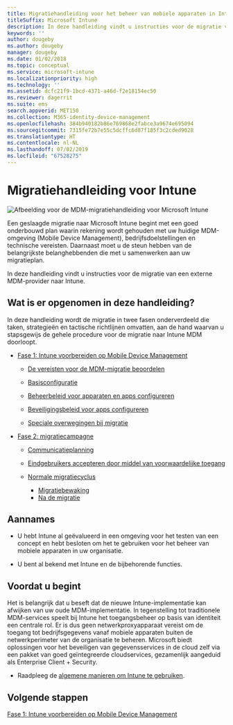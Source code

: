 ```yaml
---
title: Migratiehandleiding voor het beheer van mobiele apparaten in Intune
titleSuffix: Microsoft Intune
description: In deze handleiding vindt u instructies voor de migratie van een externe MDM-provider naar Microsoft Intune.
keywords: ''
author: dougeby
ms.author: dougeby
manager: dougeby
ms.date: 01/02/2018
ms.topic: conceptual
ms.service: microsoft-intune
ms.localizationpriority: high
ms.technology: ''
ms.assetid: dcfc21f9-1bcd-4371-a46d-f2e18154ec50
ms.reviewer: dagerrit
ms.suite: ems
search.appverid: MET150
ms.collection: M365-identity-device-management
ms.openlocfilehash: 384b940182b86e769868e2fabce3a9674e695094
ms.sourcegitcommit: 7315fe72b7e55c5dcffc6d87f185f3c2cded9028
ms.translationtype: HT
ms.contentlocale: nl-NL
ms.lasthandoff: 07/02/2019
ms.locfileid: "67528275"
---
```

# <a name="intune-migration-guide"></a>Migratiehandleiding voor Intune

![Afbeelding voor de MDM-migratiehandleiding voor Microsoft Intune](./media/MDM-migration-guide-art.PNG)

Een geslaagde migratie naar Microsoft Intune begint met een goed onderbouwd plan waarin rekening wordt gehouden met uw huidige MDM-omgeving (Mobile Device Management), bedrijfsdoelstellingen en technische vereisten. Daarnaast moet u de steun hebben van de belangrijkste belanghebbenden die met u samenwerken aan uw migratieplan.

In deze handleiding vindt u instructies voor de migratie van een externe MDM-provider naar Intune.

## <a name="whats-included-in-this-guide"></a>Wat is er opgenomen in deze handleiding?

In deze handleiding wordt de migratie in twee fasen onderverdeeld die taken, strategieën en tactische richtlijnen omvatten, aan de hand waarvan u stapsgewijs de gehele procedure voor de migratie naar Intune MDM doorloopt.

-   [Fase 1: Intune voorbereiden op Mobile Device Management](migration-guide-prepare.md)

    -   [De vereisten voor de MDM-migratie beoordelen](migration-guide-prepare.md#assess-mdm-requirements)

    -   [Basisconfiguratie](migration-guide-setup.md)

    -   [Beheerbeleid voor apparaten en apps configureren](migration-guide-configure-policies.md)

    -   [Beveiligingsbeleid voor apps configureren](migration-guide-app-protection-policies.md)

    -   [Speciale overwegingen bij migratie](migration-guide-considerations.md)

-   [Fase 2: migratiecampagne](migration-guide-campaign.md)

    -   [Communicatieplanning](migration-guide-communication-plan.md)

    -   [Eindgebruikers accepteren door middel van voorwaardelijke toegang](migration-guide-drive-adoption.md)

    -   [Normale migratiecyclus](migration-guide-cycle.md)
        -   [Migratiebewaking](migration-guide-cycle.md#monitoring-migration)
        -   [Na de migratie](migration-guide-cycle.md#post-migration)

## <a name="assumptions"></a>Aannames

-   U hebt Intune al geëvalueerd in een omgeving voor het testen van een concept en hebt besloten om het te gebruiken voor het beheer van mobiele apparaten in uw organisatie.

-   U bent al bekend met Intune en de bijbehorende functies.

## <a name="before-you-begin"></a>Voordat u begint

Het is belangrijk dat u beseft dat de nieuwe Intune-implementatie kan afwijken van uw oude MDM-implementatie. In tegenstelling tot traditionele MDM-services speelt bij Intune het toegangsbeheer op basis van identiteit een centrale rol. Er is dus geen netwerkproxyapparaat vereist om de toegang tot bedrijfsgegevens vanaf mobiele apparaten buiten de netwerkperimeter van de organisatie te beheren. Microsoft biedt oplossingen voor het beveiligen van gegevensservices in de cloud zelf via een pakket van goed geïntegreerde cloudservices, gezamenlijk aangeduid als Enterprise Client + Security.

-   Raadpleeg de [algemene manieren om Intune te gebruiken](common-scenarios.md).

## <a name="next-steps"></a>Volgende stappen

[Fase 1: Intune voorbereiden op Mobile Device Management](migration-guide-prepare.md)
